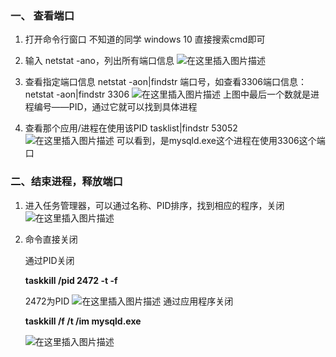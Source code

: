 ### 一、 查看端口
1. 打开命令行窗口
	不知道的同学 windows 10 直接搜索cmd即可
2. 输入 netstat -ano，列出所有端口信息
![在这里插入图片描述](https://img-blog.csdnimg.cn/20210103200743503.png?x-oss-process=image/watermark,type_ZmFuZ3poZW5naGVpdGk,shadow_10,text_aHR0cHM6Ly9ibG9nLmNzZG4ubmV0L2N6bV9vYg==,size_16,color_FFFFFF,t_70)

3. 查看指定端口信息
	netstat -aon|findstr 端口号，如查看3306端口信息：netstat -aon|findstr 3306
	![在这里插入图片描述](https://img-blog.csdnimg.cn/20210103195130919.png)
	上图中最后一个数就是进程编号——PID，通过它就可以找到具体进程
4. 查看那个应用/进程在使用该PID
tasklist|findstr 53052
![在这里插入图片描述](https://img-blog.csdnimg.cn/20210103195409454.png)
可以看到，是mysqld.exe这个进程在使用3306这个端口
### 二、结束进程，释放端口
1. 进入任务管理器，可以通过名称、PID排序，找到相应的程序，关闭
	![在这里插入图片描述](https://img-blog.csdnimg.cn/20210103195614664.png?x-oss-process=image/watermark,type_ZmFuZ3poZW5naGVpdGk,shadow_10,text_aHR0cHM6Ly9ibG9nLmNzZG4ubmV0L2N6bV9vYg==,size_16,color_FFFFFF,t_70)


2. 命令直接关闭

	通过PID关闭

	**taskkill /pid 2472 -t -f**		
	
	2472为PID
	![在这里插入图片描述](https://img-blog.csdnimg.cn/20210103200011223.png)
	通过应用程序关闭

	**taskkill /f /t /im mysqld.exe**

	![在这里插入图片描述](https://img-blog.csdnimg.cn/20210103200303473.png)